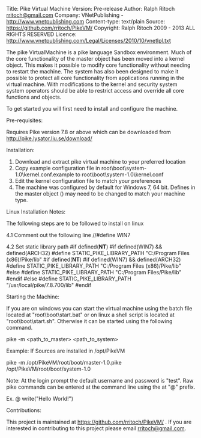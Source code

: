 Title: Pike Virtual Machine
Version: Pre-release
Author: Ralph Ritoch <rritoch@gmail.com>
Company: VNetPublishing - http://www.vnetpublishing.com 
Content-type: text/plain
Source: https://github.com/rritoch/PikeVM/
Copyright:  Ralph Ritoch 2009 - 2013 ALL RIGHTS RESERVED
Licence: http://www.vnetpublishing.com/Legal/Licenses/2010/10/vnetlpl.txt

The pike VirtualMachine is a pike language Sandbox environment. Much of the
core functionality of the master object has been moved into a kernel object. 
This makes it possible to modify core functionality without needing to restart 
the machine. The system has also been designed to make it possible to protect 
all core functionality from applications running in the virtual machine. With 
modifications to the kernel and security system system operators should be able 
to restrict access and override all core functions and objects.  
 
To get started you will first need to install and configure the machine. 

Pre-requisites:

  Requires Pike version 7.8 or above which can be downloaded 
  from http://pike.lysator.liu.se/download/

Installation:

1. Download and extract pike virtual machine to your preferred location
2. Copy example configuration file in root\boot\system-1.0\kernel.conf.example
 to root\boot\system-1.0\kernel.conf
3. Edit the kernel configuration file to match your preferences
4. The machine was configured by default for Windows 7, 64 bit. Defines in
the master object () may need to be changed to match your machine type.

Linux Installation Notes:

The following steps are to be followed to install on linux

4.1 Comment out the following line
//#define WIN7

4.2 Set static library path
#if defined(__NT__)
#if defined(WIN7) && defined(ARCH32)
#define STATIC_PIKE_LIBRARY_PATH "C:/Program Files (x86)/Pike/lib"
#if defined(__NT__)
#if defined(WIN7) && defined(ARCH32)
#define STATIC_PIKE_LIBRARY_PATH "C:/Program Files (x86)/Pike/lib"
#else
#define STATIC_PIKE_LIBRARY_PATH "C:/Program Files/Pike/lib"
#endif
#else
#define STATIC_PIKE_LIBRARY_PATH "/usr/local/pike/7.8.700/lib"
#endif

Starting the Machine:

If you are on windows you can start the virtual machine using the
batch file located at "root\boot\start.bat" or on linux a shell script is located at "root\boot\start.sh". Otherwise it can be started
using the following command.

pike -m <path_to_master> <path_to_system>

Example: If Sources are installed in /opt/PikeVM

pike -m /opt/PikeVM/root/boot/master-1.0.pike /opt/PikeVM/root/boot/system-1.0

Note: At the login prompt the default username and password is "test". Raw pike 
commands can be entered at the command line using the at "@" prefix. 

Ex.
  @ write("Hello World!")

Contributions:

This project is maintained at https://github.com/rritoch/PikeVM/ .  If you are
interested in contributing to this project please email rritoch@gmail.com.     
